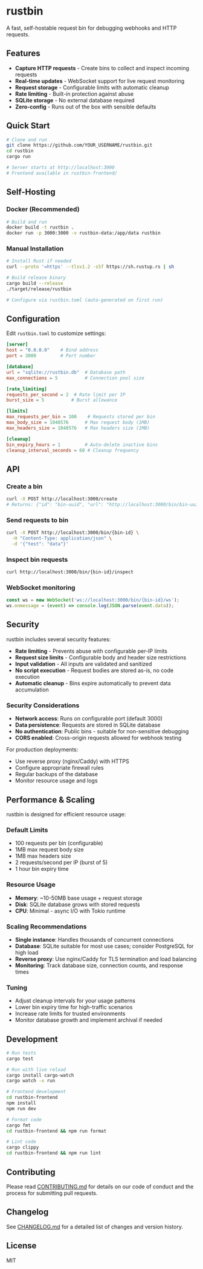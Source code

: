 # rustbin

A fast, self-hostable request bin for debugging webhooks and HTTP requests.

## Features

- **Capture HTTP requests** - Create bins to collect and inspect incoming requests
- **Real-time updates** - WebSocket support for live request monitoring  
- **Request storage** - Configurable limits with automatic cleanup
- **Rate limiting** - Built-in protection against abuse
- **SQLite storage** - No external database required
- **Zero-config** - Runs out of the box with sensible defaults

## Quick Start

```bash
# Clone and run
git clone https://github.com/YOUR_USERNAME/rustbin.git
cd rustbin
cargo run

# Server starts at http://localhost:3000
# Frontend available in rustbin-frontend/
```

## Self-Hosting

### Docker (Recommended)

```bash
# Build and run
docker build -t rustbin .
docker run -p 3000:3000 -v rustbin-data:/app/data rustbin
```

### Manual Installation

```bash
# Install Rust if needed
curl --proto '=https' --tlsv1.2 -sSf https://sh.rustup.rs | sh

# Build release binary
cargo build --release
./target/release/rustbin

# Configure via rustbin.toml (auto-generated on first run)
```

## Configuration

Edit `rustbin.toml` to customize settings:

```toml
[server]
host = "0.0.0.0"    # Bind address
port = 3000         # Port number

[database]
url = "sqlite://rustbin.db"  # Database path
max_connections = 5          # Connection pool size

[rate_limiting]
requests_per_second = 2  # Rate limit per IP
burst_size = 5          # Burst allowance

[limits]
max_requests_per_bin = 100    # Requests stored per bin
max_body_size = 1048576      # Max request body (1MB)
max_headers_size = 1048576   # Max headers size (1MB)

[cleanup]
bin_expiry_hours = 1         # Auto-delete inactive bins
cleanup_interval_seconds = 60 # Cleanup frequency
```

## API

### Create a bin
```bash
curl -X POST http://localhost:3000/create
# Returns: {"id": "bin-uuid", "url": "http://localhost:3000/bin/bin-uuid"}
```

### Send requests to bin
```bash
curl -X POST http://localhost:3000/bin/{bin-id} \
  -H "Content-Type: application/json" \
  -d '{"test": "data"}'
```

### Inspect bin requests
```bash
curl http://localhost:3000/bin/{bin-id}/inspect
```

### WebSocket monitoring
```javascript
const ws = new WebSocket('ws://localhost:3000/bin/{bin-id}/ws');
ws.onmessage = (event) => console.log(JSON.parse(event.data));
```

## Security

rustbin includes several security features:

- **Rate limiting** - Prevents abuse with configurable per-IP limits
- **Request size limits** - Configurable body and header size restrictions  
- **Input validation** - All inputs are validated and sanitized
- **No script execution** - Request bodies are stored as-is, no code execution
- **Automatic cleanup** - Bins expire automatically to prevent data accumulation

### Security Considerations

- **Network access**: Runs on configurable port (default 3000)
- **Data persistence**: Requests are stored in SQLite database
- **No authentication**: Public bins - suitable for non-sensitive debugging
- **CORS enabled**: Cross-origin requests allowed for webhook testing

For production deployments:
- Use reverse proxy (nginx/Caddy) with HTTPS
- Configure appropriate firewall rules
- Regular backups of the database
- Monitor resource usage and logs

## Performance & Scaling

rustbin is designed for efficient resource usage:

### Default Limits
- 100 requests per bin (configurable)
- 1MB max request body size
- 1MB max headers size  
- 2 requests/second per IP (burst of 5)
- 1 hour bin expiry time

### Resource Usage
- **Memory**: ~10-50MB base usage + request storage
- **Disk**: SQLite database grows with stored requests
- **CPU**: Minimal - async I/O with Tokio runtime

### Scaling Recommendations
- **Single instance**: Handles thousands of concurrent connections
- **Database**: SQLite suitable for most use cases; consider PostgreSQL for high load
- **Reverse proxy**: Use nginx/Caddy for TLS termination and load balancing
- **Monitoring**: Track database size, connection counts, and response times

### Tuning
- Adjust cleanup intervals for your usage patterns
- Lower bin expiry time for high-traffic scenarios  
- Increase rate limits for trusted environments
- Monitor database growth and implement archival if needed

## Development

```bash
# Run tests
cargo test

# Run with live reload
cargo install cargo-watch
cargo watch -x run

# Frontend development
cd rustbin-frontend
npm install
npm run dev

# Format code
cargo fmt
cd rustbin-frontend && npm run format

# Lint code
cargo clippy
cd rustbin-frontend && npm run lint
```

## Contributing

Please read [CONTRIBUTING.md](CONTRIBUTING.md) for details on our code of conduct and the process for submitting pull requests.

## Changelog

See [CHANGELOG.md](CHANGELOG.md) for a detailed list of changes and version history.

## License

MIT